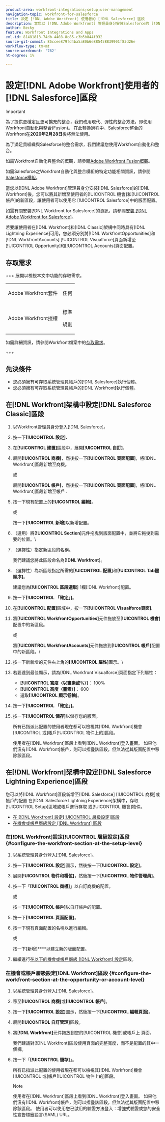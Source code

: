 ```yaml
---
product-area: workfront-integrations;setup;user-management
navigation-topic: workfront-for-salesforce
title: 設定 [!DNL Adobe Workfront] 使用者的 [!DNL Salesforce] 區段
description: 當您以 [!DNL Adobe Workfront] 管理員身分安裝Salesforce的 [!DNL Workfront] 後，您可以將其新增至使用者在Salesforce中的「商機」和「帳戶」頁面配置的新區段，讓使用者可以使用它。
author: Becky
feature: Workfront Integrations and Apps
exl-id: 81481813-74db-4408-8c85-c3b5b844f932
source-git-commit: 85ccee879fd4ba5a80b6e885458839901f83d26e
workflow-type: tm+mt
source-wordcount: '762'
ht-degree: 1%

---
```


# 設定[!DNL Adobe Workfront]使用者的[!DNL Salesforce]區段

>[!IMPORTANT]
>
>為了提供更穩定且更可擴充的整合，我們改用現代、彈性的整合方法，即使用Workfront自動化與整合(Fusion)。 在此轉換過程中，Salesforce整合的Workfront在&#x200B;**2026年2月28日**&#x200B;後將無法使用。
>
>為了滿足貴組織與Salesforce的整合需求，我們建議您使用Workfront自動化和整合。
>
>如需Workfront自動化與整合的概觀，請參閱[Adobe Workfront Fusion概觀](https://experienceleague.adobe.com/en/docs/workfront-fusion/using/get-started-with-fusion/understand-workfront-fusion/workfront-fusion-overview)。
>
>如需Salesforce之Workfront自動化與整合模組的特定功能相關資訊，請參閱[Salesforce模組](https://experienceleague.adobe.com/en/docs/workfront-fusion/using/references/apps-and-their-modules/third-party-app-connectors/salesforce-modules)。

當您以[!DNL Adobe Workfront]管理員身分安裝[!DNL Salesforce]的[!DNL Workfront]後，您可以將其新增至使用者的[!UICONTROL 機會]和[!UICONTROL 帳戶]的新區段，讓使用者可以使用它
[!UICONTROL Salesforce]中的版面配置。

如需有關安裝[!DNL Workfront for Salesforce]的資訊，請參閱[安裝 [!DNL Adobe Workfront for Salesforce]](../../workfront-integrations-and-apps/using-workfront-with-salesforce/install-workfront-for-salesforce.md)。

若要讓使用者在[!DNL Workfront]和[!DNL Classic]架構中同時具有[!DNL Lightning Experience]可用，您必須分別將[!DNL WorkfrontOpportunities]和[!DNL WorkfrontAccounts] [!UICONTROL Visualforce]頁面新增至[!UICONTROL Opportunity]和[!UICONTROL Accounts]頁面配置。



## 存取需求

+++ 展開以檢視本文中功能的存取需求。

<table style="table-layout:auto"> 
 <col> 
 <col> 
 <tbody> 
  <tr> 
   <td role="rowheader">Adobe Workfront套件</td> 
   <td> <p>任何</p> </td> 
  </tr> 
  <tr> 
   <td role="rowheader">Adobe Workfront授權</td> 
   <td> <p>標準</p>
   <p>規劃</p> </td> 
  </tr> 
 </tbody> 
</table>

如需詳細資訊，請參閱Workfront檔案中的[存取需求](/help/quicksilver/administration-and-setup/add-users/access-levels-and-object-permissions/access-level-requirements-in-documentation.md)。

+++

## 先決條件

* 您必須擁有可存取系統管理員帳戶的[!DNL Salesforce]執行個體。
* 您必須擁有可存取系統管理員帳戶的[!DNL Workfront]執行個體。

## 在[!DNL Workfront]架構中設定[!DNL Salesforce Classic]區段

1. 以Workfront管理員身分登入[!DNL Salesforce]。
1. 按一下&#x200B;**[!UICONTROL 設定].**
1. 在&#x200B;**[!UICONTROL 建置]**&#x200B;區段中，展開&#x200B;**[!UICONTROL 自訂].**

1. 展開&#x200B;**[!UICONTROL 商機]**，然後按一下&#x200B;**[!UICONTROL 頁面配置]**，將[!DNL Workfront]區段新增至商機。

   或

   展開&#x200B;**[!UICONTROL 帳戶]**，然後按一下&#x200B;**[!UICONTROL 頁面配置]**，將[!DNL Workfront]區段新增至帳戶
.

1. 按一下現有配置上的&#x200B;**[!UICONTROL 編輯]**。

   或

   按一下&#x200B;**[!UICONTROL 新增]**&#x200B;以新增配置。

1. （選用）將&#x200B;**[!UICONTROL Section]**&#x200B;元件拖曳到版面配置中，並將它拖曳到需要的位置。\

1. （選擇性）指定新區段的名稱。

   我們建議您將此區段命名為&#x200B;**[!DNL Workfront]**。

1. （選擇性）為新區段指定所需的&#x200B;**[!UICONTROL 配置]**&#x200B;和&#x200B;**[!UICONTROL Tab鍵順序]**。

   建議您為&#x200B;**[!UICONTROL 區段選取]** 1欄[!DNL Workfront]配置。

1. 按一下&#x200B;**[!UICONTROL 「確定」]**。
1. 在&#x200B;**[!UICONTROL 配置]**&#x200B;區域中，按一下&#x200B;**[!UICONTROL Visualforce頁面].**

1. 將&#x200B;**[!UICONTROL WorkfrontOpportunities]**&#x200B;元件拖放至&#x200B;**[!UICONTROL 機會]**&#x200B;配置中的新區段。

   或

   將&#x200B;**[!UICONTROL WorkfrontAccounts]**&#x200B;元件拖放到&#x200B;**[!UICONTROL 帳戶]**&#x200B;配置中的新區段。\

1. 按一下新新增的元件右上角的&#x200B;**[!UICONTROL 屬性]**&#x200B;圖示。\

1. 若要達到最佳顯示，請為[!DNL Workfront Visualforce]頁面指定下列屬性：

   * **[!UICONTROL 寬度（以畫素或%）]**： 100%
   * **[!UICONTROL 高度（畫素）]**： 600
   * 選取&#x200B;**[!UICONTROL 顯示卷軸]**。

1. 按一下&#x200B;**[!UICONTROL 「確定」]**。
1. 按一下&#x200B;**[!UICONTROL 儲存]**&#x200B;以儲存您的版面。

   所有已指派此配置的使用者現在都可以檢視其[!DNL Workfront]機會[!UICONTROL 或]帳戶[!UICONTROL 物件上的]區段。

   使用者在[!DNL Workfront]區段上看到[!DNL Workfront]登入畫面。 如果他們沒有[!DNL Workfront]帳戶，則可以摺疊該區段，但無法從其版面配置中移除該區段。

## 在[!DNL Workfront]架構中設定[!DNL Salesforce Lightning Experience]區段

您可以將[!DNL Workfront]區段新增至[!DNL Salesforce] [!UICONTROL 商機]或帳戶的配置
在[!DNL Salesforce Lightning Experience]架構中，存取[!UICONTROL Setup]區域或帳戶進行存取
或[!UICONTROL 機會]物件。

* [在 [!DNL Workfront] 設定[!UICONTROL 層級設定]區段](#configure-the-workfront-section-at-the-setup-level-configure-the-workfront-section-at-the-setup-level)
* [在機會或帳戶層級設定 [!DNL Workfront] 區段](#configure-the-workfront-section-at-the-opportunity-or-account-level-configure-the-workfront-section-at-the-opportunity-or-account-level)

### 在[!DNL Workfront]設定[!UICONTROL 層級設定]區段 {#configure-the-workfront-section-at-the-setup-level}

1. 以系統管理員身分登入[!DNL Salesforce]。
1. 按一下&#x200B;**[!UICONTROL 設定]**&#x200B;圖示，然後按一下&#x200B;**[!UICONTROL 設定]**。

1. 展開&#x200B;**[!UICONTROL 物件和欄位]**，然後按一下&#x200B;**[!UICONTROL 物件管理員]**。

1. 按一下「**[!UICONTROL 商機]**」以自訂商機的配置。

   或

   按一下&#x200B;**[!UICONTROL 帳戶]**&#x200B;以自訂帳戶的配置。

1. 按一下&#x200B;**[!UICONTROL 頁面配置]**。
1. 按一下現有頁面配置的名稱以進行編輯。

   或

   按一下[新增]****&#x200B;以建立新的版面配置。

1. 繼續進行[在以下的機會或帳戶層級 [!DNL Workfront] 設定](#configure-the-workfront-section-at-the-opportunity-or-account-level-configure-the-workfront-section-at-the-opportunity-or-account-level)區段。

### 在機會或帳戶層級設定[!DNL Workfront]區段 {#configure-the-workfront-section-at-the-opportunity-or-account-level}

1. 以系統管理員身分登入[!DNL Salesforce]。
1. 移至&#x200B;**[!UICONTROL 商機]**&#x200B;或&#x200B;**[!UICONTROL 帳戶]**。

1. 按一下&#x200B;**[!UICONTROL 設定]**&#x200B;圖示，然後按一下&#x200B;**[!UICONTROL 編輯頁面]**。

1. 展開&#x200B;**[!UICONTROL 自訂管理]**&#x200B;區段。
1. 將&#x200B;**[!DNL Workfront]**&#x200B;元件拖放到您的[!UICONTROL 機會]或帳戶上
頁面。

   我們建議對[!DNL Workfront]區段使用頁面的完整寬度，而不是配置的其中一個欄。

1. 按一下「**[!UICONTROL 儲存]**」。

   所有已指派此配置的使用者現在都可以檢視其[!DNL Workfront]機會[!UICONTROL 或]帳戶[!UICONTROL 物件上的]區段。

   >[!NOTE]
   >
   >使用者在[!DNL Workfront]區段上看到[!DNL Workfront]登入畫面。 如果他們沒有[!DNL Workfront]帳戶，則可以摺疊該區段，但無法從其版面配置中移除該區段。 使用者可以使用您已啟用的驗證方法登入：增強式驗證或您的安全性宣告標籤語言(SAML) URL。

